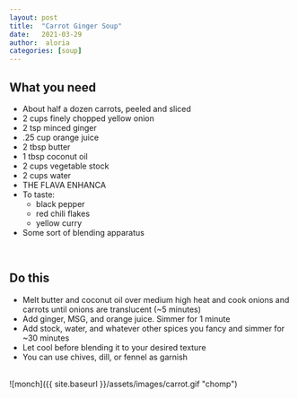 ```yaml
---
layout: post
title:  "Carrot Ginger Soup"
date:   2021-03-29
author:  aloria
categories: [soup]
---
```



## What you need
* About half a dozen carrots, peeled and sliced
* 2 cups finely chopped yellow onion
* 2 tsp minced ginger
* .25 cup orange juice
* 2 tbsp butter
* 1 tbsp coconut oil
* 2 cups vegetable stock
* 2 cups water
* THE FLAVA ENHANCA
* To taste:
  * black pepper
  * red chili flakes
  * yellow curry
* Some sort of blending apparatus<br/>
<br/>



## Do this
* Melt butter and coconut oil over medium high heat and cook onions and carrots until onions are translucent (~5 minutes)
* Add ginger, MSG, and orange juice. Simmer for 1 minute
* Add stock, water, and whatever other spices you fancy and simmer for ~30 minutes
* Let cool before blending it to your desired texture
* You can use chives, dill, or fennel as garnish <br/>
<br/>
![monch]({{ site.baseurl }}/assets/images/carrot.gif "chomp")
